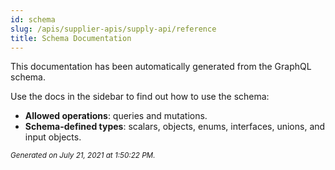 ```yaml
---
id: schema
slug: /apis/supplier-apis/supply-api/reference
title: Schema Documentation
---
```


This documentation has been automatically generated from the GraphQL schema.

Use the docs in the sidebar to find out how to use the schema:

- **Allowed operations**: queries and mutations.
- **Schema-defined types**: scalars, objects, enums, interfaces, unions, and input objects.

<small><i>Generated on July 21, 2021 at 1:50:22 PM.</i></small>

